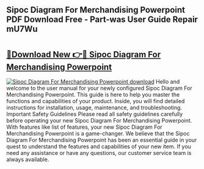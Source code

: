 ## Sipoc Diagram For Merchandising Powerpoint PDF Download Free - Part-was User Guide Repair mU7Wu

# <h2><a href="http://dfirhw.blite.top/?on=Sipoc+Diagram+For+Merchandising+Powerpoint">🔗Download New 👉🔴 Sipoc Diagram For Merchandising Powerpoint</a></h2>

[![Sipoc Diagram For Merchandising Powerpoint download](https://i.imgur.com/lujVjoI.png)](http://dfirhw.blite.top/?on=Sipoc+Diagram+For+Merchandising+Powerpoint)
Hello and welcome to the user manual for your newly configured Sipoc Diagram For Merchandising Powerpoint. This guide is here to help you master the functions and capabilities of your product. Inside, you will find detailed instructions for installation, usage, maintenance, and troubleshooting. Important Safety Guidelines Please read all safety guidelines carefully before operating your new Sipoc Diagram For Merchandising Powerpoint. With features like list of features, your new Sipoc Diagram For Merchandising Powerpoint is a game-changer. We believe that the Sipoc Diagram For Merchandising Powerpoint has been an essential guide in your quest to understand the features and capabilities of your new item. If you need any assistance or have any questions, our customer service team is always available.
